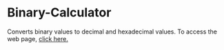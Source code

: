 # Binary-Calculator
Converts binary values to decimal and hexadecimal values.
To access the web page, [click here.](apotafiy.github.io/binary-calculator/)
